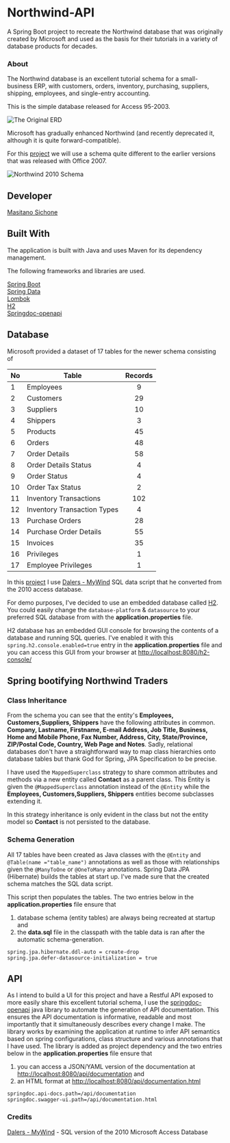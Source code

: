 # Northwind-API
A Spring Boot project to recreate the Northwind database that was originally created by Microsoft and used as the basis for their tutorials in a variety of database products for decades.

### About
The Northwind database is an excellent tutorial schema for a small-business ERP, with customers, orders, inventory, purchasing, suppliers, shipping, employees, and single-entry accounting.

This is the simple database released for Access 95-2003.

![The Original ERD](https://user-images.githubusercontent.com/8201918/172254022-552a5918-06c0-40ff-b655-bb6128493c21.png)

Microsoft has gradually enhanced Northwind (and recently deprecated it, although it is quite forward-compatible).

For this [project](https://github.com/MSichone/northwind-api/projects/1) we will use a schema quite different to the earlier versions that was released with Office 2007.

![Northwind 2010 Schema](https://user-images.githubusercontent.com/8201918/172254125-ca325994-e9df-48a1-af1c-2fb093932f15.png)

## Developer
[Masitano Sichone](https://github.com/MSichone)

## Built With

The application is built with Java and uses Maven for its dependency management.

The following frameworks and libraries are used.

[Spring Boot](https://spring.io/projects/spring-boot)  
[Spring Data](https://spring.io/projects/spring-data)  
[Lombok](https://projectlombok.org/)  
[H2](https://www.h2database.com/)  
[Springdoc-openapi](https://springdoc.org/)  


## Database
Microsoft provided a dataset of 17 tables for the newer schema consisting of

No |  Table  | Records
----- | ------------- | :---:
1 | Employees  | 9
2 | Customers  | 29
3 | Suppliers  | 10
4 | Shippers  | 3
5 | Products  | 45
6 | Orders  | 48
7 | Order Details  | 58
8 | Order Details Status  | 4
9 | Order Status  | 4
10 | Order Tax Status  | 2
11 | Inventory Transactions  | 102
12 | Inventory Transaction Types  | 4
13 | Purchase Orders  | 28
14 | Purchase Order Details  | 55
15 | Invoices  | 35 
16 | Privileges  | 1
17 | Employee Privileges  | 1

In this [project](https://github.com/MSichone/northwind-api/projects/1) I use [Dalers - MyWind](https://github.com/dalers/mywind) SQL data script that he converted from the 2010 access database.

For demo purposes, I've decided to use an embedded database called [H2](https://www.h2database.com/). You could easily change the `database-platform` & `datasource` to your preferred SQL database from with the **application.properties** file.

H2 database has an embedded GUI console for browsing the contents of a database and running SQL queries. I've enabled it with this `spring.h2.console.enabled=true` entry in the **application.properties** file and you can access this GUI from your browser at [http://localhost:8080/h2-console/](http://localhost:8080/h2-console) 

## Spring bootifying Northwind Traders

### Class Inheritance
From the schema you can see that the entity's **Employees, Customers,Suppliers, Shippers** have the following attributes in common. **Company, Lastname, Firstname, E-mail Address, Job Title, Business, Home and Mobile Phone, Fax Number, Address, City, State/Province, ZIP/Postal Code, Country, Web Page and Notes**. Sadly, relational databases don't have a straightforward way to map class hierarchies onto database tables but thank God for Spring, JPA Specification to be precise.

I have used the `MappedSuperclass` strategy to share common attributes and methods via a new entity called **Contact** as a parent class. This Entity is given the `@MappedSuperclass` annotation instead of the `@Entity` while the **Employees, Customers,Suppliers, Shippers** entities become subclasses extending it.

In this strategy inheritance is only evident in the class but not the entity model so **Contact** is not persisted to the database.

### Schema Generation
All 17 tables have been created as Java classes with the `@Entity` and `@Table(name ="table_name")` annotations as well as those with relationships given the `@ManyToOne` or `@OneToMany` annotations. Spring Data JPA (Hibernate) builds the tables at start up. I've made sure that the created schema matches the SQL data script.

This script then populates the tables. The two entries below in the **application.properties** file ensure that
1. database schema (entity tables) are always being recreated at startup and 
2. the **data.sql** file in the classpath with the table data is ran after the automatic schema-generation.

```
spring.jpa.hibernate.ddl-auto = create-drop
spring.jpa.defer-datasource-initialization = true
```

## API
As I intend to build a UI for this project and have a Restful API exposed to more easily share this excellent tutorial schema, I use the [springdoc-openapi](https://springdoc.org/) java library to automate the generation of API documentation. This ensures the API documentation is informative, readable and most importantly that it simultaneously describes every change I make. The library works by examining the application at runtime to infer API semantics based on spring configurations, class structure and various annotations that I have used. The library is added as project dependency and the two entries below in the **application.properties** file ensure that
1. you can access a JSON/YAML version of the documentation at [http://localhost:8080/api/documentation](http://localhost:8080/api/documentation) and
2. an HTML format at [http://localhost:8080/api/documentation.html](http://localhost:8080/api/documentation.html) 

```
springdoc.api-docs.path=/api/documentation
springdoc.swagger-ui.path=/api/documentation.html
```

### Credits   

[Dalers - MyWind](https://github.com/dalers/mywind) - SQL version of the 2010 Microsoft Access Database



